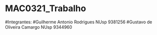 # MAC0321_Trabalho
#Integrantes:
#Guilherme Antonio Rodrigues   NUsp 9381256
#Gustavo de Oliveira Camargo   NUsp 9344960
